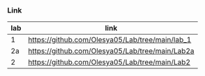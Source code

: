 ### Link 

lab | link
--- | ----------------------------------------------------------------
1   | https://github.com/Olesya05/Lab/tree/main/lab_1
2a  | https://github.com/Olesya05/Lab/tree/main/Lab2a
2   | https://github.com/Olesya05/Lab/tree/main/Lab2
